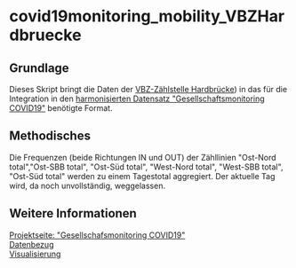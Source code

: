 # covid19monitoring_mobility_VBZHardbruecke

## Grundlage
Dieses Skript bringt die Daten der [VBZ-Zählstelle Hardbrücke](https://data.stadt-zuerich.ch/dataset/vbz_frequenzen_hardbruecke)) in das für die Integration in den [harmonisierten Datensatz "Gesellschaftsmonitoring COVID19"](https://raw.githubusercontent.com/statistikZH/covid19monitoring/master/covid19socialmonitoring.csv) benötigte Format. 

## Methodisches
Die Frequenzen (beide Richtungen IN und OUT) der Zähllinien "Ost-Nord total","Ost-SBB total", "Ost-Süd total", "West-Nord total", "West-SBB total",  "Ost-Süd total" werden zu einem Tagestotal aggregiert. Der aktuelle Tag wird, da noch unvollständig, weggelassen.

## Weitere Informationen
[Projektseite: "Gesellschafsmonitoring COVID19"](https://github.com/statistikZH/covid19monitoring) <br>
[Datenbezug](https://www.web.statistik.zh.ch/covid19_indikatoren_uebersicht/#/) <br>
[Visualisierung](https://www.web.statistik.zh.ch/cms_vis/covid19_indikatoren/) <br>






